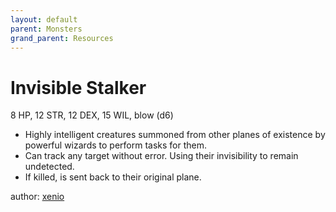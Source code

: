 ```yaml
---
layout: default
parent: Monsters
grand_parent: Resources
---
```


# Invisible Stalker

8 HP, 12 STR, 12 DEX, 15 WIL, blow (d6)

- Highly intelligent creatures summoned from other planes of existence by powerful wizards to perform tasks for them.
- Can track any target without error. Using their invisibility to remain undetected.
- If killed, is sent back to their original plane.

author: [xenio](https://xenioinabottle.blogspot.com)
